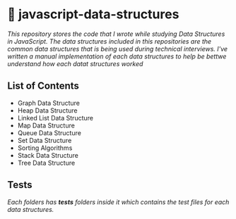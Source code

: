 # :memo: javascript-data-structures

_This repository stores the code that I wrote while studying Data Structures in JavaScript. The data structures included in this repositories are the common data structures that is being used during technical interviews. I've written a manual implementation of each data structures to help be bettwe understand how each datat structures worked_

## List of Contents

- Graph Data Structure
- Heap Data Structure
- Linked List Data Structure
- Map Data Structure
- Queue Data Structure
- Set Data Structure
- Sorting Algorithms
- Stack Data Structure
- Tree Data Structure

## Tests

_Each folders has **tests** folders inside it which contains the test files for each data structures._
